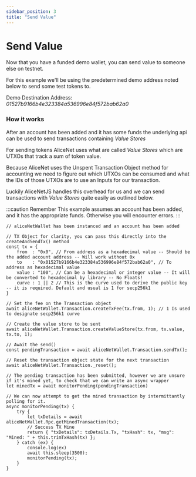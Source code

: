 ```yaml
---
sidebar_position: 3
title: "Send Value"
---
```


# Send Value

Now that you have a funded demo wallet, you can send value to someone else on testnet.

For this example we'll be using the predetermined demo address noted below to send some test tokens to.

Demo Destination Address: *01527b9166b4e323384a536996e84f572bab62a0*

### How it works

After an account has been added and it has some funds the underlying api can be used to send transactions containing *Value Stores*

For sending tokens AliceNet uses what are called *Value Stores* which are UTXOs that track a sum of token value.

Because AliceNet uses the Unspent Transaction Object method for accounting we need to figure out which UTXOs can be consumed and what the IDs of those UTXOs are to use an Inputs for our transaction.

Luckily AliceNetJS handles this overhead for us and we can send transactions with *Value Stores* quite easily as outlined below.

:::caution Remember
This example assumes an account has been added, and it has the appropriate funds. Otherwise you will encounter errors.
:::

```
// aliceNetWallet has been instanced and an account has been added

// TX Object for clarity, you can pass this directly into the createAndSendTx() method
const tx = {
    from  : "0x0", // From address as a hexadecimal value -- Should be the added account address -- Will work without 0x
    to    : "0x01527b9166b4e323384a536996e84f572bab62a0", // To address as hexadecimal value
    value : "100", // Can be a hexadecimal or integer value -- It will be converted to hexadecimal by library -- No Floats!
    curve : 1 || 2 // This is the curve used to derive the public key -- it is required. Default and usual is 1 for secp256k1
}

// Set the fee on the Transaction object
await aliceNetWallet.Transaction.createTxFee(tx.from, 1); // 1 Is used to designate secp256k1 curve

// Create the value store to be sent
await aliceNetWallet.Transaction.createValueStore(tx.from, tx.value, tx.to, 1);

// Await the send()
const pendingTransaction = await aliceNetWallet.Transaction.sendTx();

// Reset the transaction object state for the next transaction
await aliceNetWallet.Transaction._reset(); 

// The pending transaction has been submitted, however we are unsure if it's mined yet, to check that we can write an async wrapper
let minedTx = await monitorPending(pendingTransaction)

// We can now attempt to get the mined transaction by intermittantly polling for it.
async monitorPending(tx) {
    try {
        let txDetails = await aliceNetWallet.Rpc.getMinedTransaction(tx);
        // Success TX Mine
        return { "txDetails": txDetails.Tx, "txHash": tx, "msg": "Mined: " + this.trimTxHash(tx) };
    } catch (ex) {
        console.log(ex)
        await this.sleep(3500);
        monitorPending(tx);
    }
}
```


